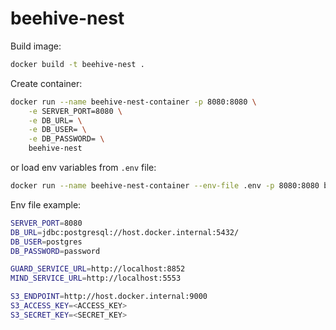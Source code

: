 # beehive-nest

Build image:
```sh
docker build -t beehive-nest .
```

Create container:
```sh
docker run --name beehive-nest-container -p 8080:8080 \
	-e SERVER_PORT=8080 \
	-e DB_URL= \
	-e DB_USER= \
	-e DB_PASSWORD= \
	beehive-nest
```

or load env variables from `.env` file:
```sh
docker run --name beehive-nest-container --env-file .env -p 8080:8080 beehive-nest
```


Env file example:

```sh
SERVER_PORT=8080
DB_URL=jdbc:postgresql://host.docker.internal:5432/
DB_USER=postgres
DB_PASSWORD=password

GUARD_SERVICE_URL=http://localhost:8852
MIND_SERVICE_URL=http://localhost:5553

S3_ENDPOINT=http://host.docker.internal:9000
S3_ACCESS_KEY=<ACCESS_KEY>
S3_SECRET_KEY=<SECRET_KEY>
```
